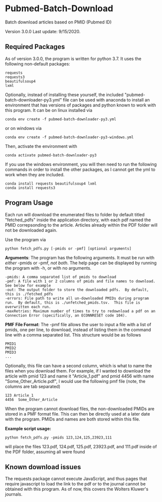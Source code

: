 # Pubmed-Batch-Download

Batch download articles based on PMID (Pubmed ID)

Version 3.0.0  Last update: 9/15/2020.

## Required Packages

As of version 3.0.0, the program is written for python 3.7.  It uses the following non-default packages:
```
requests
requests3
beautifulsoup4
lxml
```

Optionally, instead of installing these yourself, the included "pubmed-batch-downloader-py3.yml" file can be used with anaconda to install an environment that has versions of packages and python known to work with this program.  It can be on linux installed via
```
conda env create -f pubmed-batch-downloader-py3.yml
```
or on windows via 
```
conda env create -f pubmed-batch-downloader-py3-windows.yml
```

Then, activate the environment with

```
conda activate pubmed-batch-downloader-py3
```
If you use the windows environment, you will then need to run the following commands in order to install the other packages, as I cannot get the yml to work when they are included.
```
conda install requests beautifulsoup4 lxml
conda install requests3
```

## Program Usage

Each run will download the enumerated files to folder by default titled "fetched_pdfs" inside the application directory, with each pdf named the PMID correpsonding to the article.  Articles already within the PDF folder will not be downloaded again.

Use the program via 
```
python fetch_pdfs.py [-pmids or -pmf] [optional arguments]
```

**Arguments**:
The program has the following arguments.  It must be run with *either* -pmids or -pmf, *not both*.  The help page can be displayed by running the program with -h, or with no arguments.
```
-pmids: A comma separated list of pmids to download
-pmf: A file with 1 or 2 columns of pmids and file names to download.  See below for example
-out: The output folder to store the downloaded pdfs.  By default, this is ./fetched_pdfs
-errors: File path to write all un-downloaded PMIDs during program run.  By default, this is ./unfetched_pmids.tsv.  This file is overwritten each run.
-maxRetries: Maximum number of times to try to redownload a pdf on an Connection Error (specifically, an ECONNRESET code 104).
```

**PMF File Format**:
The -pmf file allows the user to input a file with a list of pmids, one per line, to download, instead of listing them in the command line with a comma separated list.  This structure would be as follows
```
PMID1
PMID2
PMID3
...
```

Optionally, this file can have a second column, which is what to name the files when you download them.  For example, if I wanted to download the article with pmid 123 and name it "Article_1.pdf" and pmid 4456 with name "Some_Other_Article.pdf", I would use the following pmf file (note, the columns are tab separated)
```
123 Article_1
4456  Some_Other_Article
```

When the program cannot download files, the non-downloaded PMIDs are stored in a PMF format file.  This can then be directly used at a later date with the program.  PMIDs and names are both stored within this file.

**Example script usage:**

```
python fetch_pdfs.py -pmids 123,124,125,23923,111
```
will place the files 123.pdf, 124.pdf, 125.pdf, 23923.pdf, and 111.pdf inside of the PDF folder, assuming all were found

## Known download issues

The requests package cannot execute JavaScript, and thus pages that require javascript to load the link to the pdf or to the journal cannot be obtained with this program.  As of now, this covers the Wolters Kluwer's journals.
